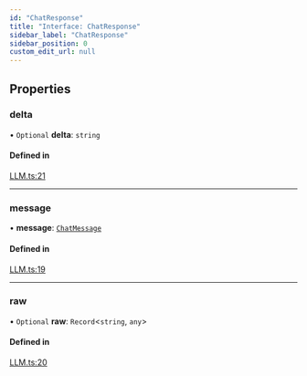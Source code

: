 ```yaml
---
id: "ChatResponse"
title: "Interface: ChatResponse"
sidebar_label: "ChatResponse"
sidebar_position: 0
custom_edit_url: null
---
```


## Properties

### delta

• `Optional` **delta**: `string`

#### Defined in

[LLM.ts:21](https://github.com/run-llama/LlamaIndexTS/blob/b6b2598/packages/core/src/LLM.ts#L21)

___

### message

• **message**: [`ChatMessage`](ChatMessage.md)

#### Defined in

[LLM.ts:19](https://github.com/run-llama/LlamaIndexTS/blob/b6b2598/packages/core/src/LLM.ts#L19)

___

### raw

• `Optional` **raw**: `Record`<`string`, `any`\>

#### Defined in

[LLM.ts:20](https://github.com/run-llama/LlamaIndexTS/blob/b6b2598/packages/core/src/LLM.ts#L20)
